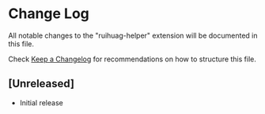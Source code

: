 # Change Log

All notable changes to the "ruihuag-helper" extension will be documented in this file.

Check [Keep a Changelog](http://keepachangelog.com/) for recommendations on how to structure this file.

## [Unreleased]

- Initial release